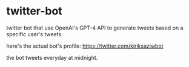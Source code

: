 # twitter-bot
twitter bot that use OpenAI's GPT-4 API to generate tweets based on a specific user's tweets.

here's the actual bot's profile: https://twitter.com/kiriksaziwbot

the bot tweets everyday at midnight.
